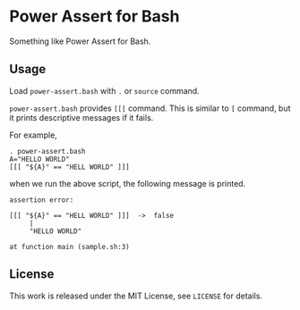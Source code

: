 # Power Assert for Bash

Something like Power Assert for Bash.

## Usage

Load `power-assert.bash` with `.` or `source` command.

`power-assert.bash` provides `[[[` command. This is similar to `[` command, but it prints descriptive messages if it fails.

For example,

```
. power-assert.bash
A="HELLO WORLD"
[[[ "${A}" == "HELL WORLD" ]]]
```

when we run the above script, the following message is printed.

```
assertion error:

[[[ "${A}" == "HELL WORLD" ]]]  ->  false
     |
     "HELLO WORLD"

at function main (sample.sh:3)
```

## License

This work is released under the MIT License, see `LICENSE` for details.
